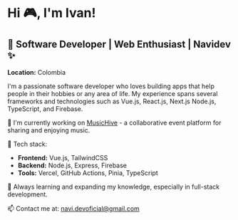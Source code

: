 # Hi 🎮,  I'm Ivan! 

## 🌟 Software Developer | Web Enthusiast | Navidev ✨
**Location:** Colombia

I'm a passionate software developer who loves building apps that help people in their hobbies or any area of ​​life. My experience spans several frameworks and technologies such as Vue.js, React.js, Next.js Node.js, TypeScript, and Firebase.

🚀 I'm currently working on [MusicHive](https://github.com/navidevof/music-hive) - a collaborative event platform for sharing and enjoying music.

🔧 Tech stack:
- **Frontend:** Vue.js, TailwindCSS
- **Backend:** Node.js, Express, Firebase
- **Tools:** Vercel, GitHub Actions, Pinia, TypeScript

🌱 Always learning and expanding my knowledge, especially in full-stack development.

📫 Contact me at: navi.devoficial@gmail.com
